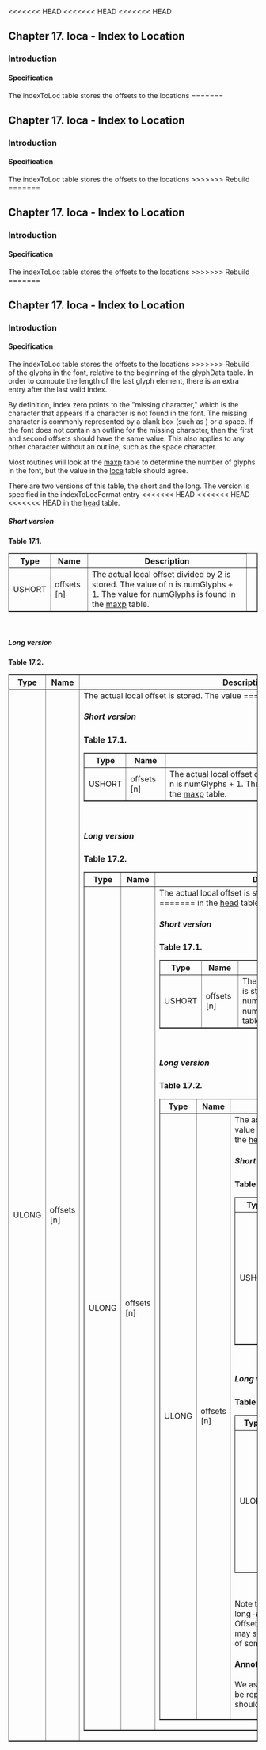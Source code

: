 <<<<<<< HEAD
<<<<<<< HEAD
<<<<<<< HEAD
<div xmlns="http://www.w3.org/1999/xhtml" class="chapter"><div class="titlepage"><div><div><h2 class="title"><a name="chapter.loca"></a>Chapter 17. loca - Index to Location</h2></div></div></div><div role="fragment" class="section"><div class="titlepage"><div><div><h3 class="title"><a name="idm6179"></a>Introduction</h3></div></div></div><div role="specification" class="section"><div class="titlepage"><div><div><h4 class="title"><a name="section.18.1.1"></a>Specification</h4></div></div></div><p>The indexToLoc table stores the offsets to the locations
=======
<div xmlns="http://www.w3.org/1999/xhtml" class="chapter"><div class="titlepage"><div><div><h2 class="title"><a name="chapter.loca"></a>Chapter 17. loca - Index to Location</h2></div></div></div><div role="fragment" class="section"><div class="titlepage"><div><div><h3 class="title"><a name="idm189299237712"></a>Introduction</h3></div></div></div><div role="specification" class="section"><div class="titlepage"><div><div><h4 class="title"><a name="section.18.1.1"></a>Specification</h4></div></div></div><p>The indexToLoc table stores the offsets to the locations
>>>>>>> Rebuild
=======
<div xmlns="http://www.w3.org/1999/xhtml" class="chapter"><div class="titlepage"><div><div><h2 class="title"><a name="chapter.loca"></a>Chapter 17. loca - Index to Location</h2></div></div></div><div role="fragment" class="section"><div class="titlepage"><div><div><h3 class="title"><a name="idm62731819008"></a>Introduction</h3></div></div></div><div role="specification" class="section"><div class="titlepage"><div><div><h4 class="title"><a name="section.18.1.1"></a>Specification</h4></div></div></div><p>The indexToLoc table stores the offsets to the locations
>>>>>>> Rebuild
=======
<div xmlns="http://www.w3.org/1999/xhtml" class="chapter"><div class="titlepage"><div><div><h2 class="title"><a name="chapter.loca"></a>Chapter 17. loca - Index to Location</h2></div></div></div><div role="fragment" class="section"><div class="titlepage"><div><div><h3 class="title"><a name="idm465835671824"></a>Introduction</h3></div></div></div><div role="specification" class="section"><div class="titlepage"><div><div><h4 class="title"><a name="section.18.1.1"></a>Specification</h4></div></div></div><p>The indexToLoc table stores the offsets to the locations
>>>>>>> Rebuild
          of the glyphs in the font, relative to the beginning of the
          glyphData table. In order to compute the length of the last
          glyph element, there is an extra entry after the last valid
          index.</p><p>By definition, index zero points to the "missing
          character," which is the character that appears if a
          character is not found in the font. The missing character is
          commonly represented by a blank box (such as ) or a space.
          If the font does not contain an outline for the missing
          character, then the first and second offsets should have the
          same value. This also applies to any other character without
          an outline, such as the space character.</p><p>Most routines will look at the <a class="link" href="chapter.maxp.html" title="Chapter 9. maxp - Maximum Profile">maxp</a>
          table to determine the number of glyphs in the font, but the
          value in the <a class="link" href="chapter.loca.html" title="Chapter 17. loca - Index to Location">loca</a> table should
          agree.</p><p>There are two versions of this table, the short and the
          long. The version is specified in the indexToLocFormat entry
<<<<<<< HEAD
<<<<<<< HEAD
<<<<<<< HEAD
          in the <a class="link" href="chapter.head.html" title="Chapter 6. head - Font Header">head</a> table.</p><h5><a name="idm6190"></a>Short version</h5><div class="table"><a name="idm6191"></a><p class="title"><strong>Table 17.1. </strong></p><div class="table-contents"><table class="table" border="1"><colgroup><col/><col/><col/><col/></colgroup><thead><tr><th>Type</th><th>Name</th><th>Description</th><td class="auto-generated"> </td></tr></thead><tbody><tr><td>USHORT</td><td>offsets [n]</td><td>The actual local offset divided by 2 is
              stored. The value of n is numGlyphs + 1. The value for
              numGlyphs is found in the <a class="link" href="chapter.maxp.html" title="Chapter 9. maxp - Maximum Profile">maxp</a>
              table.</td><td class="auto-generated"> </td></tr></tbody></table></div></div><br class="table-break"/><h5><a name="idm6204"></a>Long version</h5><div class="table"><a name="idm6205"></a><p class="title"><strong>Table 17.2. </strong></p><div class="table-contents"><table class="table" border="1"><colgroup><col/><col/><col/><col/></colgroup><thead><tr><th>Type</th><th>Name</th><th>Description</th><td class="auto-generated"> </td></tr></thead><tbody><tr><td>ULONG</td><td>offsets [n]</td><td>The actual local offset is stored. The value
=======
          in the <a class="link" href="chapter.head.html" title="Chapter 6. head - Font Header">head</a> table.</p><h5><a name="idm189299231696"></a>Short version</h5><div class="table"><a name="idm189299231312"></a><p class="title"><strong>Table 17.1. </strong></p><div class="table-contents"><table class="table" border="1"><colgroup><col/><col/><col/><col/></colgroup><thead><tr><th>Type</th><th>Name</th><th>Description</th><td class="auto-generated"> </td></tr></thead><tbody><tr><td>USHORT</td><td>offsets [n]</td><td>The actual local offset divided by 2 is
              stored. The value of n is numGlyphs + 1. The value for
              numGlyphs is found in the <a class="link" href="chapter.maxp.html" title="Chapter 9. maxp - Maximum Profile">maxp</a>
              table.</td><td class="auto-generated"> </td></tr></tbody></table></div></div><br class="table-break"/><h5><a name="idm189299227152"></a>Long version</h5><div class="table"><a name="idm189299226768"></a><p class="title"><strong>Table 17.2. </strong></p><div class="table-contents"><table class="table" border="1"><colgroup><col/><col/><col/><col/></colgroup><thead><tr><th>Type</th><th>Name</th><th>Description</th><td class="auto-generated"> </td></tr></thead><tbody><tr><td>ULONG</td><td>offsets [n]</td><td>The actual local offset is stored. The value
>>>>>>> Rebuild
=======
          in the <a class="link" href="chapter.head.html" title="Chapter 6. head - Font Header">head</a> table.</p><h5><a name="idm62728650992"></a>Short version</h5><div class="table"><a name="idm62728650608"></a><p class="title"><strong>Table 17.1. </strong></p><div class="table-contents"><table class="table" border="1"><colgroup><col/><col/><col/><col/></colgroup><thead><tr><th>Type</th><th>Name</th><th>Description</th><td class="auto-generated"> </td></tr></thead><tbody><tr><td>USHORT</td><td>offsets [n]</td><td>The actual local offset divided by 2 is
              stored. The value of n is numGlyphs + 1. The value for
              numGlyphs is found in the <a class="link" href="chapter.maxp.html" title="Chapter 9. maxp - Maximum Profile">maxp</a>
              table.</td><td class="auto-generated"> </td></tr></tbody></table></div></div><br class="table-break"/><h5><a name="idm62728646448"></a>Long version</h5><div class="table"><a name="idm62728646064"></a><p class="title"><strong>Table 17.2. </strong></p><div class="table-contents"><table class="table" border="1"><colgroup><col/><col/><col/><col/></colgroup><thead><tr><th>Type</th><th>Name</th><th>Description</th><td class="auto-generated"> </td></tr></thead><tbody><tr><td>ULONG</td><td>offsets [n]</td><td>The actual local offset is stored. The value
>>>>>>> Rebuild
=======
          in the <a class="link" href="chapter.head.html" title="Chapter 6. head - Font Header">head</a> table.</p><h5><a name="idm465835665520"></a>Short version</h5><div class="table"><a name="idm465835665120"></a><p class="title"><strong>Table 17.1. </strong></p><div class="table-contents"><table class="table" border="1"><colgroup><col/><col/><col/><col/></colgroup><thead><tr><th>Type</th><th>Name</th><th>Description</th><td class="auto-generated"> </td></tr></thead><tbody><tr><td>USHORT</td><td>offsets [n]</td><td>The actual local offset divided by 2 is
              stored. The value of n is numGlyphs + 1. The value for
              numGlyphs is found in the <a class="link" href="chapter.maxp.html" title="Chapter 9. maxp - Maximum Profile">maxp</a>
              table.</td><td class="auto-generated"> </td></tr></tbody></table></div></div><br class="table-break"/><h5><a name="idm465835660800"></a>Long version</h5><div class="table"><a name="idm465835660400"></a><p class="title"><strong>Table 17.2. </strong></p><div class="table-contents"><table class="table" border="1"><colgroup><col/><col/><col/><col/></colgroup><thead><tr><th>Type</th><th>Name</th><th>Description</th><td class="auto-generated"> </td></tr></thead><tbody><tr><td>ULONG</td><td>offsets [n]</td><td>The actual local offset is stored. The value
>>>>>>> Rebuild
              of n is numGlyphs + 1. The value for numGlyphs is found
              in the <a class="link" href="chapter.maxp.html" title="Chapter 9. maxp - Maximum Profile">maxp</a> table.</td><td class="auto-generated"> </td></tr></tbody></table></div></div><br class="table-break"/><p>Note that the local offsets should be long-aligned,
          i.e., multiples of 4. Offsets which are not long-aligned may
          seriously degrade performance of some processors.</p></div><div role="annotation" class="section"><div class="titlepage"><div><div><h4 class="title"><a name="section.18.1.2"></a>Annotation</h4></div></div></div><p>We assume that 'indexToLoc' should be replaced by 'loca'
	  and 'glyphData' should be replaced by 'glyph'.</p></div></div></div>